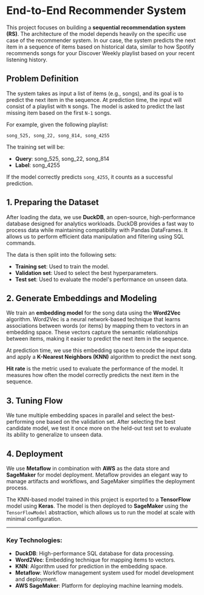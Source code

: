 
# End-to-End Recommender System

This project focuses on building a **sequential recommendation system (RS)**. The architecture of the model depends heavily on the specific use case of the recommender system. In our case, the system predicts the next item in a sequence of items based on historical data, similar to how Spotify recommends songs for your Discover Weekly playlist based on your recent listening history.

## Problem Definition

The system takes as input a list of items (e.g., songs), and its goal is to predict the next item in the sequence. At prediction time, the input will consist of a playlist with `N` songs. The model is asked to predict the last missing item based on the first `N-1` songs.

For example, given the following playlist:

```
song_525, song_22, song_814, song_4255
```

The training set will be:

- **Query**: song_525, song_22, song_814
- **Label**: song_4255

If the model correctly predicts `song_4255`, it counts as a successful prediction.

## 1. Preparing the Dataset

After loading the data, we use **DuckDB**, an open-source, high-performance database designed for analytics workloads. DuckDB provides a fast way to process data while maintaining compatibility with Pandas DataFrames. It allows us to perform efficient data manipulation and filtering using SQL commands.

The data is then split into the following sets:

- **Training set**: Used to train the model.
- **Validation set**: Used to select the best hyperparameters.
- **Test set**: Used to evaluate the model's performance on unseen data.

## 2. Generate Embeddings and Modeling

We train an **embedding model** for the song data using the **Word2Vec** algorithm. Word2Vec is a neural network-based technique that learns associations between words (or items) by mapping them to vectors in an embedding space. These vectors capture the semantic relationships between items, making it easier to predict the next item in the sequence.

At prediction time, we use this embedding space to encode the input data and apply a **K-Nearest Neighbors (KNN)** algorithm to predict the next song.

**Hit rate** is the metric used to evaluate the performance of the model. It measures how often the model correctly predicts the next item in the sequence.

## 3. Tuning Flow

We tune multiple embedding spaces in parallel and select the best-performing one based on the validation set. After selecting the best candidate model, we test it once more on the held-out test set to evaluate its ability to generalize to unseen data.

## 4. Deployment

We use **Metaflow** in combination with **AWS** as the data store and **SageMaker** for model deployment. Metaflow provides an elegant way to manage artifacts and workflows, and SageMaker simplifies the deployment process.

The KNN-based model trained in this project is exported to a **TensorFlow** model using **Keras**. The model is then deployed to **SageMaker** using the `TensorFlowModel` abstraction, which allows us to run the model at scale with minimal configuration.

---

### Key Technologies:

- **DuckDB**: High-performance SQL database for data processing.
- **Word2Vec**: Embedding technique for mapping items to vectors.
- **KNN**: Algorithm used for prediction in the embedding space.
- **Metaflow**: Workflow management system used for model development and deployment.
- **AWS SageMaker**: Platform for deploying machine learning models.
